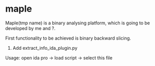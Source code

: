 # maple
Maple(tmp name) is a binary analysing platform, which is going to be developed by me and ?.

First functionality to be achieved is binary backward slicing.

1. Add extract_info_ida_plugin.py

Usage: open ida pro -> load script -> select this file